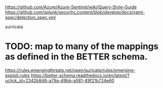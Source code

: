 https://github.com/Azure/Azure-Sentinel/wiki/Query-Style-Guide
https://github.com/splunk/security_content/blob/develop/docs/yaml-spec/detection_spec.yml

surricata
# TODO: map to many of the mappings as defined in the BETTER schema.
https://rules.emergingthreats.net/open/suricata/rules/emerging-exploit.rules
https://better-schema.readthedocs.io/en/latest/?uclick_id=2342b848-a79a-49bb-a581-49f21b724e60 
